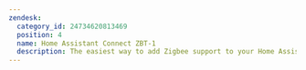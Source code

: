 ```yaml
---
zendesk:
  category_id: 24734620813469
  position: 4
  name: Home Assistant Connect ZBT-1
  description: The easiest way to add Zigbee support to your Home Assistant instance.
---
```

